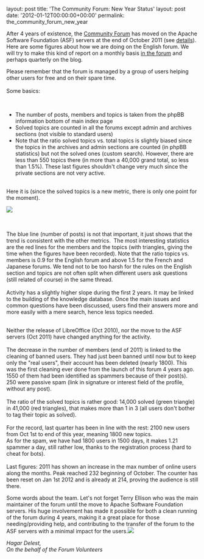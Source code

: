 layout: post
title: 'The Community Forum: New Year Status'
layout: post
date: '2012-01-12T00:00:00+00:00'
permalink: the_community_forum_new_year

<p>After 4 years of existence, the <a href="http://user.services.openoffice.org/">Community Forum</a> has moved on the Apache Software Foundation (ASF) servers at the end of October 2011 (see <a href="https://cwiki.apache.org/confluence/display/OOOUSERS/Changes+integrate+the+forums+into+the+AOOo+project">details</a>).
 Here are some figures about how we are doing on the English forum. We will try to make this kind of report on a monthly basis <a href="http://user.services.openoffice.org/en/forum/viewtopic.php?f=50&amp;t=46497">in the forum</a> and perhaps quarterly on the blog.<br /> </p> 
  <p>Please remember that the forum is managed by a group of users helping other users for free and on their spare time.<br /> <br />
Some basics:<br /></p> 
  <div class="im"><br /> 
    <ul> 
      <li>
The number of posts, members and topics is taken from the phpBB information bottom of main index page</li> 
      <li>Solved topics are counted in all the forums except admin and archives sections (not visible to standard users)</li> 
      <li>
Note that the ratio solved topics vs. total topics is slightly biased 
since the topics in the archives and admin sections are counted (in 
phpBB statistics) but not the solved ones (custom search). However, 
there are less than 550 topics there (in more than a 40,000 grand total,
 so less than 1.5%). These last figures shouldn't change very much since
 the private sections are not very active.</li> 
    </ul> 
    <p> <br />
Here it is (since the solved topics is a new metric, there is only one point for the moment).</p> 
    <p><img src="https://blogs.apache.org/OOo/mediaresource/1e1892cd-d3c5-49ca-a520-f0f0c1630bbb" /> </p> 
    <p><br /><br />
The blue line (number of posts) is not that important, it just shows that the trend is consistent with the other metrics.&nbsp; The most interesting statistics are the red lines for the members and 
the topics (with triangles, giving the time when the figures have been 
recorded). Note that the ratio topics vs. members is 0.9 for the English
 forum and above 1.5 for the French and Japanese forums. We tend not to 
be too harsh for the rules on the English section and topics are not 
often split when different users ask questions (still related of course)
 in the same thread.<br /> <br />
Activity has a slightly higher slope during the first 2 years. It may be
 linked to the building of the knowledge database. Once the main issues 
and common questions have been discussed, users find their answers more 
and more easily with a mere search, hence less topics needed.</p> 
    <p><br />
Neither the release of LibreOffice (Oct 2010), nor the move to the ASF 
servers (Oct 2011) have changed anything for the activity.<br /> <br />
The decrease in the number of members (end of 2011) is linked to the 
cleaning of banned users. They had just been banned until now but to 
keep only the &quot;real users&quot;, their account has been deleted (nearly 
1800). This was the first cleaning ever done from the launch of this 
forum 4 years ago. 1550 of them had been identified as spammers because 
of their post(s). 250 were passive spam (link in signature or interest 
field of the profile, without any post).<br /> <br />
The ratio of the solved topics is rather good: 14,000 solved (green 
triangle) in 41,000 (red triangles), that makes more than 1 in 3 (all 
users don't bother to tag their topic as solved).<br /> <br />
For the record, last quarter has been in line with the rest: 2100 new 
users from Oct 1st to end of this year, meaning 1800 new topics.<br />
As for the spam, we have had 1800 users in 1500 days, it makes 1.21 
spammer a day, still rather low, thanks to the registration process 
(hard to cheat for bots).<br /> <br />
Last figures: 2011 has shown an increase in the max number of online 
users along the months. Peak reached 232 beginning of October. The 
counter has been reset on Jan 1st 2012 and is already at 214, proving 
the audience is still there.</p> 
    <p>Some words about the team. Let's not forget Terry Ellison who was the 
main maintainer of the forum until the move to Apache Software 
Foundation servers. His huge involvement has made it possible for both a
 clean running of the forum during 4 years, making it a great place for 
those needing/providing help, and contributing to the transfer of the 
forum to the ASF servers with a minimal impact for the users.<img class="ajT" src="https://mail.google.com/mail/images/cleardot.gif" /></p> 
    <p><i>Hagar Delest,<br />
On the behalf of the Forum Volunteers</i><br /> <br /></p> 
  </div>
